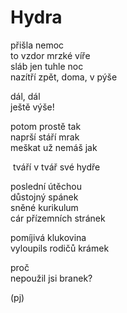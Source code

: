 Hydra
=====
  
přišla nemoc  
to vzdor mrzké víře  
sláb jen tuhle noc  
nazítří zpět, doma, v pýše  

dál, dál  
ještě výše!  

potom prostě tak  
naprší stáří mrak  
meškat už nemáš jak  

&nbsp;tváří v tvář své hydře
  
poslední útěchou  
důstojný spánek  
sněné kurikulum  
cár přízemních stránek  
  
pomíjivá klukovina  
vyloupils rodičů krámek

proč  
nepoužil jsi branek?

(pj)  
  
